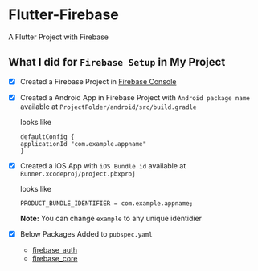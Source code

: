 # **Flutter-Firebase**

A Flutter Project with Firebase

## What I did for `Firebase Setup` in My Project

- [x] Created a Firebase Project in [Firebase Console](https://firebase.google.com)

- [x] Created a Android App in Firebase Project with `Android package name` available at `ProjectFolder/android/src/build.gradle`

    looks like
    ```
    defaultConfig {
    applicationId "com.example.appname" 
    }
    ```

- [x] Created a iOS App with `iOS Bundle id` available at `Runner.xcodeproj/project.pbxproj`

    looks like
    ```
    PRODUCT_BUNDLE_IDENTIFIER = com.example.appname;
    ```

    **Note:** You can change `example` to any unique identidier

- [x] Below Packages Added to `pubspec.yaml`
    - [firebase_auth](https://pub.dev/packages/firebase_auth)
    - [firebase_core](https://pub.dev/packages/firebase_core)


    




